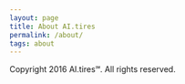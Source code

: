 ```yaml
---
layout: page
title: About AI.tires
permalink: /about/
tags: about
---
```


Copyright 2016 AI.tires℠. All rights reserved.

